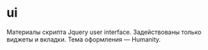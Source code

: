 # ui
Материалы скрипта Jquery user interface. Задействованы только виджеты и вкладки. Тема оформления — Humanity.